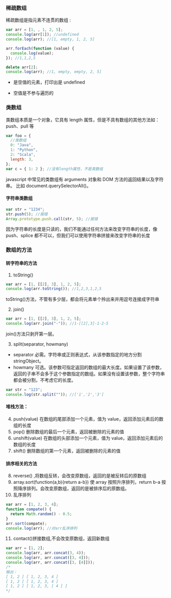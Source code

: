 ### 稀疏数组

稀疏数组是指元素不连贯的数组 :

```javascript
var arr = [1, , 1, 2, 5];
console.log(arr[1]); //undefined
console.log(arr); //[1, empty, 1, 2, 5]

arr.forEach(function (value) {
  console.log(value);
}); //1,1,2,5

delete arr[2];
console.log(arr); //1, empty, empty, 2, 5]
```

- 是空值的元素，打印出是 undefined

- 空值是不参与遍历的

### 类数组

类数组本质是一个对象，它具有 length 属性，但是不具有数组的其他方法如：push、pull 等

```javascript
var foo = {
  //类数组
  0: "Java",
  1: "Python",
  2: "Scala",
  length: 3,
};
var c = { 1: 2 }; //没有length属性，不是类数组
```

javascript 中常见的类数组有 arguments 对象和 DOM 方法的返回结果以及字符串。
比如 document.querySelectorAll()。

#### 字符串类数组

```javascript
var str = "1234";
str.push(5); //报错
Array.prototype.push.call(str, 5); //报错
```

因为字符串的长度是只读的，我们不能通过任何方法来改变字符串的长度，像 push、splice 都不可以，但我们可以使用字符串拼接来改变字符串的长度

### 数组的方法

#### 转字符串的方法

1. toString()

```javascript
var arr = [1, [[2], 3], 1, 2, 5];
console.log(arr.toString()); //1,2,3,1,2,5
```

toString()方法，不管有多少层，都会将元素单个拎出来并用逗号连接成字符串

2. join()

```javascript
var arr = [1, [[2], 3], 1, 2, 5];
console.log(arr.join("-")); //1-[[2],3]-1-2-5
```

join()方法只剥开第一层。

3. split(separator, howmany)

- separator 必需。字符串或正则表达式，从该参数指定的地方分割 stringObject。
- howmany 可选。该参数可指定返回的数组的最大长度。如果设置了该参数，返回的子串不会多于这个参数指定的数组。如果没有设置该参数，整个字符串都会被分割，不考虑它的长度。

```javascript
var str = "123";
console.log(str.split("")); //['1','2','3']
```

#### 堆栈方法：

4. push(value) 在数组的尾部添加一个元素，值为 value，返回添加元素后的数组的长度
5. pop() 删除数组的最后一个元素，返回被删除的元素的值
6. unshift(value) 在数组的头部添加一个元素，值为 value，返回添加元素后的数组的长度
7. shift() 删除数组的第一个元素，返回被删除的元素的值

#### 排序相关的方法

8. reverse() ,将数组反转，会改变原数组，返回的是被反转后的原数组
9. array.sort(function(a,b){return a-b}) 使 array 按照升序排列，return b-a 按照降序排列。会改变原数组，返回的是被排序后的原数组。
10. 乱序排列

```javascript
var arr = [1, 2, 3, 4];
function compate() {
  return Math.random() - 0.5;
}
arr.sort(compate);
console.log(arr); //对arr乱序排列
```

11. contact()拼接数组,不会改变原数组，返回新数组

```javascript
var arr = [1, 2];
console.log(arr, arr.concat(3, 4));
console.log(arr, arr.concat([3, 4]));
console.log(arr, arr.concat([3, [4]]));
/*
输出：
[ 1, 2 ] [ 1, 2, 3, 4 ]
[ 1, 2 ] [ 1, 2, 3, 4 ]
[ 1, 2 ] [ 1, 2, 3, [ 4 ] ]
*/
```
